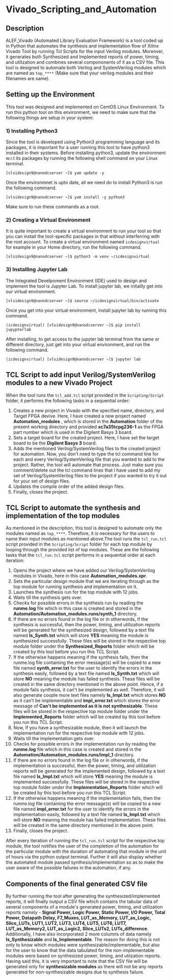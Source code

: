 # Vivado_Scripting_and_Automation

## Description
ALEF_Vivado (Automated Library Evaluation Framework) is a tool coded up in Python that automates the synthesis and implementation flow of Xilinx Vivado Tool by running Tcl Scripts for the input Verilog modules. Moreover, it generates both Synthesized and Implemented reports of power, timing, and utilization and combines several compononents of it as a CSV file. This tool is designed to automate both Verilog and SystemVerilog modules which are named as ``` top_**** ``` (Make sure that your verilog modules and their filenames are same).

## Setting up the Environment
This tool was designed and implemented on CentOS Linux Environment. To run this python tool on this environment, we need to make sure that the following things are setup in your system:

### 1) Installing Python3
Since the tool is developed using Python3 programming language and its packages, it is important for a user running this tool to have python3 installed in their systems. Before installing python3, update the environment w.r.t its packages by running the following shell command on your Linux terminal.
```
[vlsidesign9@nanodcserver ~]$ yum update -y
```
Once the environmnet is upto date, all we need do to install Python3 is run the following command.
```
[vlsidesign9@nanodcserver ~]$ yum install -y python3
```
Make sure to run these commands as a root. 

### 2) Creating a Virtual Environment
It is quite important to create a virtual environment to run your tool so that you can install the tool-specific packages in that without interferring with the root account. To create a virtual environment named ```icdesignvirtual``` for example in your Home directory, run the following command.
```
[vlsidesign9@nanodcserver ~]$ python3 -m venv ~/icdesignvirtual
```

### 3) Installing Jupyter Lab
The Integrated Develpoment Environment (IDE) used to design and implement the tool is Jupyter Lab. To install jupyter lab, we initailly get into our virtual environment.
```
[vlsidesign9@nanodcserver ~]$ source ~/icdesignvirtual/bin/activate
```
Once you get into your virtual environment, install jupyter lab by running this command.
```
(icdesignvirtual) [vlsidesign9@nanodcserver ~]$ pip install jupypterlab
```
After installing, to get access to the jupyter lab terminal from the same or different directory, just get into your virtual environment, and run the following command.
```
(icdesignvirtual) [vlsidesign9@nanodcserver ~]$ jupyter lab
```

## TCL Script to add input Verilog/SystemVerilog modules to a new Vivado Project
When the tool runs the ``` tcl_add.tcl ``` script provided in the ``` Scripting/Script ``` folder, it performs the following tasks in a sequential order:

1) Creates a new project in Vivado with the specified name, directory, and Target FPGA devive. Here, I have created a new project named **Automation_modules** , which is stored in the **Automation** folder of the present working directory and provided **xc7a35tcpg236-1** as the FPGA part number which is used in the Digilent Basys 3 board.
2) Sets a target board for the created project. Here, I have set the target board to be the **Digilent Basys 3** board.
3) Adds the mentioned Verilog/SystemVerilog files to the created project for automation. Now, you don't need to type the tcl command line for each and every Verilog/SystemVerilog file that you wanted to add to the project. Rather, the tool will automate that process. Just make sure you comment/delete out the tcl command lines that I have used to add my set of Verilog/SystemVerilog files to the project if you wanted to try it out for your set of design files. 
4) Updates the compile order of the added design files.
5) Finally, closes the project. 

## TCL Script to automate the synthesis and implementation of the top modules
As mentioned in the description, this tool is designed to automate only the modules named as ``` top_**** ```. Therefore, it is necessary for the users to name their input modules as mentioned above.The tool runs the ``` tcl_run.tcl ``` script provided in the ``` Scripting/Script ``` folder for each top module by looping through the provided list of top modules. These are the following tasks that the ``` tcl_run.tcl ``` script performs in a sequential order at each iteration:

1) Opens the project where we have added our Verilog/SystemVerilog modules in Vivado, here in this case **Automation_modules.xpr**.
2) Sets the particular design module that we are iterating through as the top module for running synthesis and implementation on it.
3) Launches the synthesis run for the top module with 12 jobs. 
4) Waits till the synthesis gets over. 
5) Checks for possible errors in the synthesis run by reading the **runme.log** file which in this case is created and stored in the **Automation/Automation_modules.runs/synth_1** directory.
6) If there are no errors found in the log file or in otherwords, if the synthesis is successful, then the power, timing, and utilization reports will be generated for the synthesized design, followed by a text file named **Is_Synth.txt** which will store **YES** meaning the module is synthesized successfully. These files will be stored in the respective top module folder under the **Synthesized_Reports** folder which will be created by this tool before you run this TCL Script.
7) If the otherwise happens meaning if the synthesis fails, then the runme.log file containing the error message(s) will be copied to a new file named **synth_error.txt** for the user to identify the errors in the synthesis easily, followed by a text file named **Is_Synth.txt** which will store **NO** meaning the module has failed synthesis. These files will be created in the same directory mentioned in the above point. Hence, if a module fails synthesis, it can't be implemented as well. Therefore, it will also generate couple more text files namely **Is_Impl.txt** which stores **NO** as it can't be implementable and **impl_error.txt** which stores the error message of **Can't be implemented as it is not synthesizable**. These files will be stored in the respective top module folder under the **Implemented_Reports** folder which will be created by this tool before you run this TCL Script. 
9) Now, If you have a synthesizable module, then it will launch the implementation run for the respective top module with 12 jobs.
10) Waits till the implementation gets over.
11) Checks for possible errors in the implementation run by reading the **runme.log** file which in this case is created and stored in the **Automation/Automation_modules.runs/impl_1** directory.
12) If there are no errors found in the log file or in otherwords, if the implementation is successful, then the power, timing, and utilization reports will be generated for the implemented design, followed by a text file named **Is_Impl.txt** which will store **YES** meaning the module is implemented successfully. These files will be stored in the respective top module folder under the **Implementation_Reports** folder which will be created by this tool before you run this TCL Script.
13) If the otherwise happens meaning if the implementation fails, then the runme.log file containing the error message(s) will be copied to a new file named **impl_error.txt** for the user to identify the errors in the implementation easily, followed by a text file named **Is_Impl.txt** which will store **NO** meaning the module has failed implementation. These files will be created in the same directory mentioned in the above point.
14) Finally, closes the project.

After every iteration of running the ``` tcl_run.tcl ``` script for the respective top module, the tool notifies the user of the completion of the automation for the particular module with the duration of automating that module in the unit of hours via the python output terminal. Further it will also display whether the automated module passed synthesis/implementation so as to make the user aware of the possible failures in the automation, if any. 

## Components of the final generated CSV file
By further running the tool after generating the synthesized/implemented reports, it will finally output a CSV file which contains the tabular data of several components of a module's generated power, timing, and utilization reports namely - **Signal Power, Logic Power, Static Power, I/O Power, Total Power, Datapath Delay, F7_Muxes, LUT_as_Memory, LUT_as_Logic, Slice_LUTs, LUT1, LUT2, LUT3, LUT4, LUT5, LUT6, LUT7, LUT_as_Memory2, LUT_as_Logic2, Slice_LUTs2, LUTs_difference**. Additionally, I have also incorporated 2 more columns of data namely **Is_Synthesizable** and **Is_Implementable**. The reason for doing this is not only to know which modules were synthesizable/implementable, but also for the user to know that the data tabulated for the non-implementable modules were based on synthesized power, timing, and utiization reports. Having said this, it is very important to note that the CSV file will be generated only for **synthesizable modules** as there will not be any reports generated for non-synthesizable designs due to synthesis failure.










